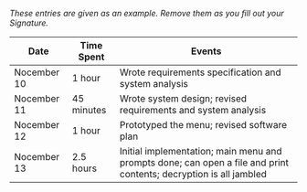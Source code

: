 *These entries are given as an example. Remove them as you fill out your Signature.*

| Date         | Time Spent | Events
|--------------|------------|--------------------
| Nocember 10  | 1 hour     | Wrote requirements specification and system analysis
| Nocember 11  | 45 minutes | Wrote system design; revised requirements and system analysis
| Nocember 12  | 1 hour     | Prototyped the menu; revised software plan
| Nocember 13  | 2.5 hours  | Initial implementation; main menu and prompts done; can open a file and print contents; decryption is all jambled
